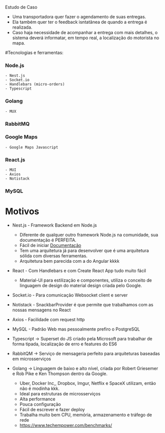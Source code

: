 Estudo de Caso

- Uma transportadora quer fazer o agendamento de suas entregas.
- Ela também quer ter o feedback isntatânea de quando a entrega é realizada.
- Caso haja necessidade de acompanhar a entrega com mais detalhes, o sistema deverá
informatar, em tempo real, a localização do motorista no mapa.



#Tecnologias e ferramentas:
### Node.js
	- Nest.js
	- Socket.io
	- Handlebars (micro-orders)
	- Typescript

### Golang
    - MUX

### RabbitMQ

### Google Maps
    - Google Maps Javascript

### React.js
	- MUI
	- Axios
	- Notistack

### MySQL

# Motivos
- Nest.js - Framework Backend em Node.js
    * Diferente de qualquer outro framework Node.js na comunidade, sua documentação é PERFEITA.
    * Fácil de iniciar [Documentação](https://nestjs.com/)
    * Tem uma arquitetura já para desenvolver que é uma arquitetura sólida com diversas ferramentas.
    * Arquitetura bem parecida com a do Angular kkkk
    
- React - Com Handlebars e com Create React App tudo muito fácil
    - Material-UI para estilização e componentes, utiliza o conceito de linguagem de design do material design criada pelo Google.
    
- Socket.io - Para comunicação Websocket client e server
- Notistack - SnackbarProvider é que permite que trabalhamos com as nossas mensagens no React
- Axios - Facilidade com request http
- MySQL - Padrão Web mas pessoalmente prefiro o PostgreSQL
- Typescript -> Superset do JS criado pela Microsoft para trabalhar de forma tipada, localização de erro e features do ES6
- RabbitQM -> Serviço de mensageria perfeito para arquiteturas baseadas em microsserviços
- Golang -> Linguagem de baixo e alto nível, criada por  Robert Griesemer e Rob Pike e Ken Thompson dentro da Google.
    * Uber, Docker Inc,, Dropbox, Imgur, Netflix e SpaceX utilizam, então não é modinha kkk.
    * Ideal para estruturas de microsserviços
    * Alta performance
    * Pouca configuração
    * Fácil de escrever e fazer deploy
    * Trabalha muito bem CPU, memória, armazenamento e tráfego de rede
    * https://www.techempower.com/benchmarks/

